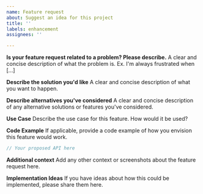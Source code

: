 ```yaml
---
name: Feature request
about: Suggest an idea for this project
title: ''
labels: enhancement
assignees: ''

---
```


**Is your feature request related to a problem? Please describe.**
A clear and concise description of what the problem is. Ex. I'm always frustrated when [...]

**Describe the solution you'd like**
A clear and concise description of what you want to happen.

**Describe alternatives you've considered**
A clear and concise description of any alternative solutions or features you've considered.

**Use Case**
Describe the use case for this feature. How would it be used?

**Code Example**
If applicable, provide a code example of how you envision this feature would work.

```go
// Your proposed API here
```

**Additional context**
Add any other context or screenshots about the feature request here.

**Implementation Ideas**
If you have ideas about how this could be implemented, please share them here.
